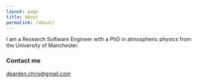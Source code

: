 ```yaml
---
layout: page
title: About
permalink: /about/
---
```


I am a Research Software Engineer with a PhD in atmospheric physics from the University of Manchester. 

### Contact me

[dearden.chris@gmail.com](mailto:dearden.chris@gmail.com)
